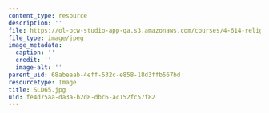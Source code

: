 ```yaml
---
content_type: resource
description: ''
file: https://ol-ocw-studio-app-qa.s3.amazonaws.com/courses/4-614-religious-architecture-and-islamic-cultures-fall-2002/fe4d75aada3ab2d8dbc6ac152fc57f82_SLD65.jpg
file_type: image/jpeg
image_metadata:
  caption: ''
  credit: ''
  image-alt: ''
parent_uid: 68abeaab-4eff-532c-e858-18d3ffb567bd
resourcetype: Image
title: SLD65.jpg
uid: fe4d75aa-da3a-b2d8-dbc6-ac152fc57f82
---
```

